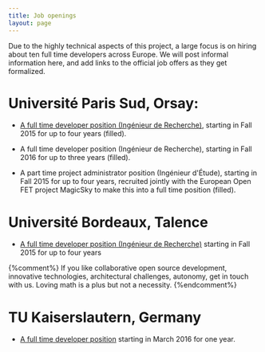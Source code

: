 ```yaml
---
title: Job openings
layout: page
---
```


Due to the highly technical aspects of this project, a large focus is
on hiring about ten full time developers across Europe. We will post
informal information here, and add links to the official job offers as
they get formalized.

# Université Paris Sud, Orsay:

- [A full time developer position (Ingénieur de Recherche)](http://opendreamkit.org/2015/05/22/developer-position-paris-sud),
  starting in Fall 2015 for up to four years (filled).

- A full time developer position (Ingénieur de Recherche), starting
  in Fall 2016 for up to three years (filled).

- A part time project administrator position (Ingénieur d'Étude),
  starting in Fall 2015 for up to four years, recruited jointly with
  the European Open FET project MagicSky to make this into a full time
  position (filled).


# Université Bordeaux, Talence

- [A full time developer position (Ingénieur de Recherche)](http://opendreamkit.org/2015/05/29/developer-position-bordeaux)
  starting in Fall 2015 for up to four years

{%comment%}
If you like collaborative open source development, innovative
technologies, architectural challenges, autonomy, get in touch with
us. Loving math is a plus but not a necessity.
{%endcomment%}

# TU Kaiserslautern, Germany

- [A full time developer position](http://opendreamkit.org/2015/07/01/developer-position-kaiserslautern)
  starting in March 2016 for one year.

